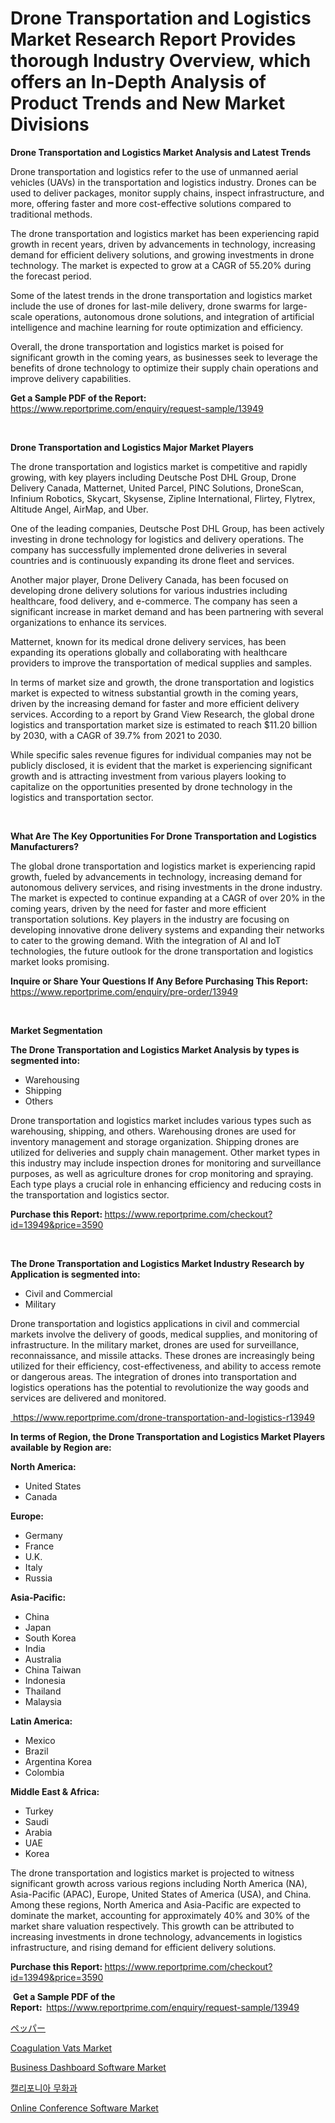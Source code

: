 <p><h1>Drone Transportation and Logistics Market Research Report Provides thorough Industry Overview, which offers an In-Depth Analysis of Product Trends and New Market Divisions</h1></p><p><strong>Drone Transportation and Logistics Market Analysis and Latest Trends</strong></p>
<p><p>Drone transportation and logistics refer to the use of unmanned aerial vehicles (UAVs) in the transportation and logistics industry. Drones can be used to deliver packages, monitor supply chains, inspect infrastructure, and more, offering faster and more cost-effective solutions compared to traditional methods.</p><p>The drone transportation and logistics market has been experiencing rapid growth in recent years, driven by advancements in technology, increasing demand for efficient delivery solutions, and growing investments in drone technology. The market is expected to grow at a CAGR of 55.20% during the forecast period.</p><p>Some of the latest trends in the drone transportation and logistics market include the use of drones for last-mile delivery, drone swarms for large-scale operations, autonomous drone solutions, and integration of artificial intelligence and machine learning for route optimization and efficiency.</p><p>Overall, the drone transportation and logistics market is poised for significant growth in the coming years, as businesses seek to leverage the benefits of drone technology to optimize their supply chain operations and improve delivery capabilities.</p></p>
<p><strong>Get a Sample PDF of the Report:&nbsp;</strong> <a href="https://www.reportprime.com/enquiry/request-sample/13949">https://www.reportprime.com/enquiry/request-sample/13949</a></p>
<p>&nbsp;</p>
<p><strong>Drone Transportation and Logistics Major Market Players</strong></p>
<p><p>The drone transportation and logistics market is competitive and rapidly growing, with key players including Deutsche Post DHL Group, Drone Delivery Canada, Matternet, United Parcel, PINC Solutions, DroneScan, Infinium Robotics, Skycart, Skysense, Zipline International, Flirtey, Flytrex, Altitude Angel, AirMap, and Uber.</p><p>One of the leading companies, Deutsche Post DHL Group, has been actively investing in drone technology for logistics and delivery operations. The company has successfully implemented drone deliveries in several countries and is continuously expanding its drone fleet and services.</p><p>Another major player, Drone Delivery Canada, has been focused on developing drone delivery solutions for various industries including healthcare, food delivery, and e-commerce. The company has seen a significant increase in market demand and has been partnering with several organizations to enhance its services.</p><p>Matternet, known for its medical drone delivery services, has been expanding its operations globally and collaborating with healthcare providers to improve the transportation of medical supplies and samples.</p><p>In terms of market size and growth, the drone transportation and logistics market is expected to witness substantial growth in the coming years, driven by the increasing demand for faster and more efficient delivery services. According to a report by Grand View Research, the global drone logistics and transportation market size is estimated to reach $11.20 billion by 2030, with a CAGR of 39.7% from 2021 to 2030.</p><p>While specific sales revenue figures for individual companies may not be publicly disclosed, it is evident that the market is experiencing significant growth and is attracting investment from various players looking to capitalize on the opportunities presented by drone technology in the logistics and transportation sector.</p></p>
<p>&nbsp;</p>
<p><strong>What Are The Key Opportunities For Drone Transportation and Logistics Manufacturers?</strong></p>
<p><p>The global drone transportation and logistics market is experiencing rapid growth, fueled by advancements in technology, increasing demand for autonomous delivery services, and rising investments in the drone industry. The market is expected to continue expanding at a CAGR of over 20% in the coming years, driven by the need for faster and more efficient transportation solutions. Key players in the industry are focusing on developing innovative drone delivery systems and expanding their networks to cater to the growing demand. With the integration of AI and IoT technologies, the future outlook for the drone transportation and logistics market looks promising.</p></p>
<p><strong>Inquire or Share Your Questions If Any Before Purchasing This Report:</strong> <a href="https://www.reportprime.com/enquiry/pre-order/13949">https://www.reportprime.com/enquiry/pre-order/13949</a></p>
<p>&nbsp;</p>
<p><strong>Market Segmentation</strong></p>
<p><strong>The Drone Transportation and Logistics Market Analysis by types is segmented into:</strong></p>
<p><ul><li>Warehousing</li><li>Shipping</li><li>Others</li></ul></p>
<p><p>Drone transportation and logistics market includes various types such as warehousing, shipping, and others. Warehousing drones are used for inventory management and storage organization. Shipping drones are utilized for deliveries and supply chain management. Other market types in this industry may include inspection drones for monitoring and surveillance purposes, as well as agriculture drones for crop monitoring and spraying. Each type plays a crucial role in enhancing efficiency and reducing costs in the transportation and logistics sector.</p></p>
<p><strong>Purchase this Report:&nbsp;</strong><a href="https://www.reportprime.com/checkout?id=13949&price=3590">https://www.reportprime.com/checkout?id=13949&price=3590</a></p>
<p>&nbsp;</p>
<p><strong>The Drone Transportation and Logistics Market Industry Research by Application is segmented into:</strong></p>
<p><ul><li>Civil and Commercial</li><li>Military</li></ul></p>
<p><p>Drone transportation and logistics applications in civil and commercial markets involve the delivery of goods, medical supplies, and monitoring of infrastructure. In the military market, drones are used for surveillance, reconnaissance, and missile attacks. These drones are increasingly being utilized for their efficiency, cost-effectiveness, and ability to access remote or dangerous areas. The integration of drones into transportation and logistics operations has the potential to revolutionize the way goods and services are delivered and monitored.</p></p>
<p><a href="https://www.reportprime.com/drone-transportation-and-logistics-r13949">&nbsp;https://www.reportprime.com/drone-transportation-and-logistics-r13949</a></p>
<p><strong>In terms of Region, the Drone Transportation and Logistics Market Players available by Region are:</strong></p>
<p>
    <p> <strong> North America: </strong>
        <ul>
            <li>United States</li>
            <li>Canada</li>
        </ul>
        </p> 
    <p> <strong> Europe: </strong>
        <ul>
            <li>Germany</li>
            <li>France</li>
            <li>U.K.</li>
            <li>Italy</li>
            <li>Russia</li>
        </ul>
        </p> 
    <p> <strong> Asia-Pacific: </strong>
        <ul>
            <li>China</li>
            <li>Japan</li>
            <li>South Korea</li>
            <li>India</li>
            <li>Australia</li>
            <li>China Taiwan</li>
            <li>Indonesia</li>
            <li>Thailand</li>
            <li>Malaysia</li>
        </ul>
        </p> 
    <p> <strong> Latin America: </strong>
        <ul>
            <li>Mexico</li>
            <li>Brazil</li>
            <li>Argentina Korea</li>
            <li>Colombia</li>
        </ul>
        </p> 
    <p> <strong> Middle East & Africa: </strong>
        <ul>
            <li>Turkey</li>
            <li>Saudi</li>
            <li>Arabia</li>
            <li>UAE</li>
            <li>Korea</li>
        </ul>
    </p>
    </p>
<p><p>The drone transportation and logistics market is projected to witness significant growth across various regions including North America (NA), Asia-Pacific (APAC), Europe, United States of America (USA), and China. Among these regions, North America and Asia-Pacific are expected to dominate the market, accounting for approximately 40% and 30% of the market share valuation respectively. This growth can be attributed to increasing investments in drone technology, advancements in logistics infrastructure, and rising demand for efficient delivery solutions.</p></p>
<p><strong>Purchase this Report: </strong><a href="https://www.reportprime.com/checkout?id=13949&price=3590">https://www.reportprime.com/checkout?id=13949&price=3590</a></p>
<p>&nbsp;<strong>Get a Sample PDF of the Report:&nbsp;&nbsp;</strong><a href="https://www.reportprime.com/enquiry/request-sample/13949">https://www.reportprime.com/enquiry/request-sample/13949</a></p>
<p><strong></strong></p>
<p><p><a href="https://medium.com/@jarredmertz53/2031%E5%B9%B4%E3%81%BE%E3%81%A7%E3%81%AE%E6%9C%9F%E9%96%93%E3%81%AB%E3%81%8A%E3%81%91%E3%82%8B%E3%83%9A%E3%83%83%E3%83%91%E3%83%BC%E3%83%9E%E3%83%BC%E3%82%B1%E3%83%83%E3%83%88%E3%81%AE%E6%96%B0%E8%88%88%E3%83%88%E3%83%AC%E3%83%B3%E3%83%89%E3%81%A8%E5%B0%86%E6%9D%A5%E3%81%AE%E5%B1%95%E6%9C%9B-2c3bcecde411">ペッパー</a></p><p><a href="https://medium.com/@codystark63/coagulation-vats-market-emerging-trends-and-future-prospects-for-period-from-2024-to-2031-22422911f85f">Coagulation Vats Market</a></p><p><a href="https://github.com/wrwgzwbr35/Market-Research-Report-List-1/blob/main/business-dashboard-software-market.md">Business Dashboard Software Market</a></p><p><a href="https://medium.com/@dellkoepp03/%EB%AF%B8%EB%9E%98%EC%97%90%EB%8A%94-2024%EB%85%84%EB%B6%80%ED%84%B0-2031%EB%85%84%EA%B9%8C%EC%A7%80%EC%9D%98-%EA%B8%80%EB%A1%9C%EB%B2%8C-%EC%A0%84%EB%A7%9D-%EB%B0%8F-%EC%A0%84%EB%A7%9D%EC%9D%84-%EB%B0%94%EB%9D%BC%EB%B3%BC-%EB%95%8C-%EC%BA%98%EB%A6%AC%ED%8F%AC%EB%8B%88%EC%95%84-%EB%AC%B4%ED%99%94%EA%B3%BC-%EC%8B%9C%EC%9E%A5%EC%97%90%EC%84%9C%EC%9D%98-%EB%96%A0%EC%98%A4%EB%A5%B4%EB%8A%94-%ED%8A%B8%EB%A0%8C%EB%93%9C%EC%9E%85%EB%8B%88%EB%8B%A4-8944a64737a8">캘리포니아 무화과</a></p><p><a href="https://github.com/sifatuddin25/Market-Research-Report-List-1/blob/main/online-conference-software-market.md">Online Conference Software Market</a></p></p>